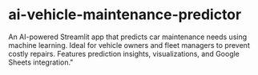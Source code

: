 # ai-vehicle-maintenance-predictor
An AI-powered Streamlit app that predicts car maintenance needs using machine learning. Ideal for vehicle owners and fleet managers to prevent costly repairs. Features prediction insights, visualizations, and Google Sheets integration."
